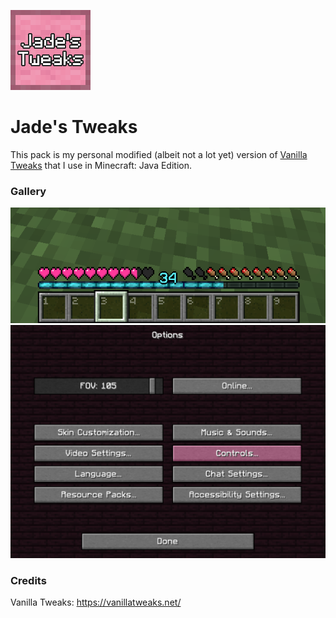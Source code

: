 ![resource pack icon](https://raw.githubusercontent.com/jadelily18/jades-tweaks/master/pack.png)

# Jade's Tweaks

This pack is my personal modified (albeit not a lot yet) version of [Vanilla Tweaks](https://vanillatweaks.net/) that I use in Minecraft: Java Edition.

### Gallery

![hotbar image](https://raw.githubusercontent.com/jadelily18/jades-tweaks/master/images/hotbar%20screenshot.png)
![options image](https://raw.githubusercontent.com/jadelily18/jades-tweaks/master/images/options%20gui%20screenshot.png)

### Credits

Vanilla Tweaks: <https://vanillatweaks.net/>
